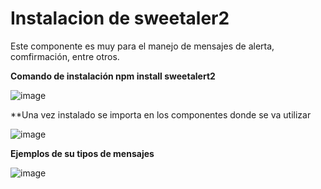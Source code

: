 # Instalacion de sweetaler2

Este componente es muy para el manejo de mensajes de alerta, comfirmación, entre otros. 

**Comando de instalación npm install sweetalert2**

![image](https://user-images.githubusercontent.com/31961588/168707637-9f6006e2-4f1b-417e-841c-6f760672db51.png)

**Una vez instalado se importa en los componentes donde se va utilizar 

![image](https://user-images.githubusercontent.com/31961588/168707705-4a76b43f-c092-4f6a-9c9e-cccbadb6134e.png)

**Ejemplos de su tipos de mensajes**

![image](https://user-images.githubusercontent.com/31961588/168707780-056b43f2-87e1-4d19-be84-2209addb5b18.png)

